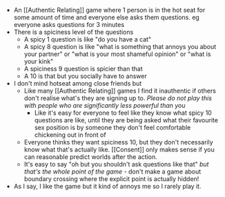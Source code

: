 - An [[Authentic Relating]] game where 1 person is in the hot seat for some amount of time and everyone else asks them questions. eg everyone asks questions for 3 minutes
- There is a spiciness level of the questions
	- A spicy 1 question is like "do you have a cat"
	- A spicy 8 question is like "what is something that annoys you about your partner" or "what is your most shameful opinion" or "what is your kink"
	- A spiciness 9 question is spicier than that
	- A 10 is that but you socially have to answer
- I don't mind hotseat among close friends but
	- Like many [[Authentic Relating]] games I find it inauthentic if others don't realise what's they are signing up to. _Please do not play this with people who are significantly less powerful than you_
		- Like it's easy for everyone to feel like they know what spicy 10 questions are like, until they are being asked what their favourite sex position is by someone they don't feel comfortable chickening out in front of
	- Everyone thinks they want spiciness 10, but they don't necessarily know what that's actually like. [[Consent]] only makes sense if you can reasonable predict worlds after the action.
	- It's easy to say "oh but you shouldn't ask questions like that" *but that's the whole point of the game* - don't make a game about boundary crossing where the explicit point is actually hidden!
- As I say, I like the game but it kind of annoys me so I rarely play it.